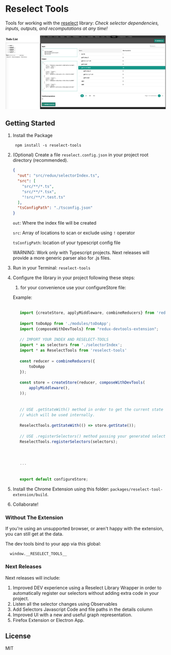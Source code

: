 # Reselect Tools

Tools for working with the [reselect](https://github.com/reactjs/reselect) library:
*Check selector dependencies, inputs, outputs, and recomputations at any time!*

![picture](./screen.png)


## Getting Started


1. Install the Package

        npm install -s reselect-tools
        
2. (Optional) Create a file `reselect.config.json` in your project root directory (recommended).

    ```json
    {
      "out": "src/redux/selectorIndex.ts",
      "src": [
        "src/**/*.ts",
        "src/**/*.tsx",
        "!src/**/*.test.ts"
      ],
      "tsConfigPath": "./tsconfig.json"
    }
    ```
    
    `out`: Where the index file will be created
    
    `src`: Array of locations to scan or exclude using `!` operator
    
    `tsConfigPath`: location of your typescript config file
    
    WARNING: Work only with Typescript projects. Next releases will provide a more generic parser also for .js files.

3. Run in your Terminal: `reselect-tools`

4. Configure the library in your project following these steps: 

    1. for your convenience use your configureStore file: 
    
    Example: 
    
    ```typescript
   
       import {createStore, applyMiddleware, combineReducers} from 'redux';
       
       import toDoApp from './modules/toDoApp';
       import {composeWithDevTools} from "redux-devtools-extension";
       
       // IMPORT YOUR INDEX AND RESELECT-TOOLS
       import * as selectors from './selectorIndex';   
       import * as ReselectTools from 'reselect-tools'
       
       const reducer = combineReducers({
           toDoApp
       });
       
       const store = createStore(reducer, composeWithDevTools(
           applyMiddleware(),
       ));
       
       
       // USE .getStateWith() method in order to get the current state
       // which will be used internally.
   
       ReselectTools.getStateWith(() => store.getState());
       
       // USE .registerSelectors() method passing your generated selectors index
       ReselectTools.registerSelectors(selectors);
       
       
   
       ...
   
   
       export default configureStore;
   
    ```

5. Install the Chrome Extension using this folder:
 `packages/reselect-tool-extension/build`.

6. Collaborate!


### Without The Extension

If you're using an unsupported browser, or aren't happy with the extension, you can still get at the data.

The dev tools bind to your app via this global:
```
  window.__RESELECT_TOOLS__
```

### Next Releases

Next releases will include:

1) Improved DEV experience using a Reselect Library Wrapper in order to automatically register our selectors without adding 
extra code in your project.
2) Listen all the selector changes using Observables
3) Add Selectors Javascript Code and file paths in the details column
4) Improved UI with a new and useful graph representation. 
5) Firefox Extension or Electron App.


## License

MIT